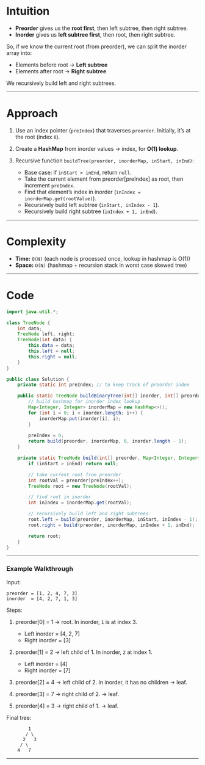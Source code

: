 # Intuition

* **Preorder** gives us the **root first**, then left subtree, then right subtree.
* **Inorder** gives us **left subtree first**, then root, then right subtree.

So, if we know the current root (from preorder), we can split the inorder array into:

* Elements before root → **Left subtree**
* Elements after root → **Right subtree**

We recursively build left and right subtrees.

---

# Approach

1. Use an index pointer (`preIndex`) that traverses `preorder`. Initially, it’s at the root (index `0`).
2. Create a **HashMap** from inorder values → index, for **O(1) lookup**.
3. Recursive function `buildTree(preorder, inorderMap, inStart, inEnd)`:

   * Base case: if `inStart > inEnd`, return `null`.
   * Take the current element from preorder\[preIndex] as root, then increment `preIndex`.
   * Find that element’s index in inorder (`inIndex = inorderMap.get(rootValue)`).
   * Recursively build left subtree (`inStart, inIndex - 1`).
   * Recursively build right subtree (`inIndex + 1, inEnd`).

---

# Complexity

* **Time:** `O(N)` (each node is processed once, lookup in hashmap is O(1))
* **Space:** `O(N)` (hashmap + recursion stack in worst case skewed tree)

---

# Code

```java
import java.util.*;

class TreeNode {
    int data;
    TreeNode left, right;
    TreeNode(int data) {
        this.data = data;
        this.left = null;
        this.right = null;
    }
}

public class Solution {
    private static int preIndex; // to keep track of preorder index

    public static TreeNode buildBinaryTree(int[] inorder, int[] preorder) {
        // build hashmap for inorder index lookup
        Map<Integer, Integer> inorderMap = new HashMap<>();
        for (int i = 0; i < inorder.length; i++) {
            inorderMap.put(inorder[i], i);
        }
        
        preIndex = 0;
        return build(preorder, inorderMap, 0, inorder.length - 1);
    }

    private static TreeNode build(int[] preorder, Map<Integer, Integer> inorderMap, int inStart, int inEnd) {
        if (inStart > inEnd) return null;

        // take current root from preorder
        int rootVal = preorder[preIndex++];
        TreeNode root = new TreeNode(rootVal);

        // find root in inorder
        int inIndex = inorderMap.get(rootVal);

        // recursively build left and right subtrees
        root.left = build(preorder, inorderMap, inStart, inIndex - 1);
        root.right = build(preorder, inorderMap, inIndex + 1, inEnd);

        return root;
    }
}
```

---

### Example Walkthrough

Input:

```
preorder = [1, 2, 4, 7, 3]  
inorder  = [4, 2, 7, 1, 3]  
```

Steps:

1. preorder\[0] = 1 → root. In inorder, `1` is at index 3.

   * Left inorder = \[4, 2, 7]
   * Right inorder = \[3]

2. preorder\[1] = 2 → left child of 1. In inorder, `2` at index 1.

   * Left inorder = \[4]
   * Right inorder = \[7]

3. preorder\[2] = 4 → left child of 2. In inorder, it has no children → leaf.

4. preorder\[3] = 7 → right child of 2. → leaf.

5. preorder\[4] = 3 → right child of 1. → leaf.

Final tree:

```
        1
       / \
      2   3
     / \
    4   7
```

---
